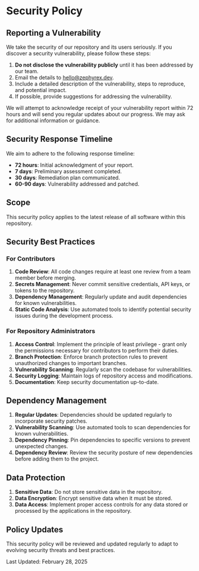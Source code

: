 # Security Policy

## Reporting a Vulnerability

We take the security of our repository and its users seriously. If you discover a security vulnerability, please follow these steps:

1. **Do not disclose the vulnerability publicly** until it has been addressed by our team.
2. Email the details to [hello@zephyrex.dev](mailto:hello@zephyrex.dev).
3. Include a detailed description of the vulnerability, steps to reproduce, and potential impact.
4. If possible, provide suggestions for addressing the vulnerability.

We will attempt to acknowledge receipt of your vulnerability report within 72 hours and will send you regular updates about our progress. We may ask for additional information or guidance.

## Security Response Timeline

We aim to adhere to the following response timeline:
- **72 hours**: Initial acknowledgment of your report.
- **7 days**: Preliminary assessment completed.
- **30 days**: Remediation plan communicated.
- **60-90 days**: Vulnerability addressed and patched.

## Scope

This security policy applies to the latest release of all software within this repository.

## Security Best Practices

### For Contributors

1. **Code Review**: All code changes require at least one review from a team member before merging.
2. **Secrets Management**: Never commit sensitive credentials, API keys, or tokens to the repository.
3. **Dependency Management**: Regularly update and audit dependencies for known vulnerabilities.
4. **Static Code Analysis**: Use automated tools to identify potential security issues during the development process.

### For Repository Administrators

1. **Access Control**: Implement the principle of least privilege - grant only the permissions necessary for contributors to perform their duties.
2. **Branch Protection**: Enforce branch protection rules to prevent unauthorized changes to important branches.
3. **Vulnerability Scanning**: Regularly scan the codebase for vulnerabilities.
4. **Security Logging**: Maintain logs of repository access and modifications.
5. **Documentation**: Keep security documentation up-to-date.

## Dependency Management

1. **Regular Updates**: Dependencies should be updated regularly to incorporate security patches.
2. **Vulnerability Scanning**: Use automated tools to scan dependencies for known vulnerabilities.
3. **Dependency Pinning**: Pin dependencies to specific versions to prevent unexpected changes.
4. **Dependency Review**: Review the security posture of new dependencies before adding them to the project.

## Data Protection

1. **Sensitive Data**: Do not store sensitive data in the repository.
2. **Data Encryption**: Encrypt sensitive data when it must be stored.
3. **Data Access**: Implement proper access controls for any data stored or processed by the applications in the repository.

## Policy Updates

This security policy will be reviewed and updated regularly to adapt to evolving security threats and best practices.

Last Updated: February 28, 2025